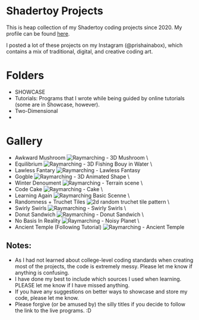 # Shadertoy Projects

This is heap collection of my Shadertoy coding projects since 2020.
My profile can be found [here](https://www.shadertoy.com/profile/?show=shaders).

I posted a lot of these projects on my Instagram (@prishainabox), which contains a mix of traditional, digital, and creative coding art.

# Folders
- SHOWCASE
- Tutorials: Programs that I wrote while being guided by online tutorials (some are in Showcase, however).
- Two-Dimensional
- 

# Gallery
- Awkward Mushroom ![Raymarching - 3D Mushroom](image.png) \
- Equilibrium ![Raymarching - 3D Fishing Bouy in Water](image-1.png) \
- Lawless Fantary ![Raymarching - Lawless Fantasy](image-11.png)
- Gogble ![Raymarching - 3D Animated Shape](image-2.png) \
- Winter Denoument ![Raymarching - Terrain scene](image-3.png) \
- Code Cake ![Raymarching - Cake](image-4.png) \
- Learning Again ![Raymarching Basic Scenne](image-5.png) \
- Randomness + Truchet Tiles ![2d random truchet tile pattern](image-6.png) \
- Swirly Swirls ![Raymarching - Swirly Swirls](image-7.png) \
- Donut Sandwich ![Raymarching - Donut Sandwich](image-8.png) \
- No Basis In Reality ![Raymarching - Noisy Planet](image-9.png) \
- Ancient Temple (Following Tutorial) ![Raymarching - Ancient Temple](image-10.png)

## Notes:
- As I had not learned about college-level coding standards when creating most of the projects, the code is extremely messy. Please let me know if anything is confusing.
- I have done my best to include which sources I used when learning. PLEASE let me know if I have missed anything.
- If you have any suggestions on better ways to showcase and store my code, please let me know.
- Please forgive (or be amused by) the silly titles if you decide to follow the link to the live programs. :D